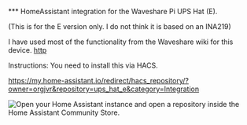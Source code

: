 *** HomeAssistant integration for the Waveshare Pi UPS Hat (E).

(This is for the E version only. I do not think it is based on an INA219)

I have used most of the functionality from the Waveshare wiki for this device.
[http](https://www.waveshare.com/wiki/UPS_HAT_(E))


Instructions:
You need to install this via HACS.

https://my.home-assistant.io/redirect/hacs_repository/?owner=orgjvr&repository=ups_hat_e&category=Integration

<img src="https://my.home-assistant.io/badges/hacs_repository.svg" alt="Open your Home Assistant instance and open a repository inside the Home Assistant Community Store.">
